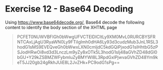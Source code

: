 # Exercise 12 - Base64 Decoding

Using https://www.base64decode.org/, Base64 decode the following content to identify the body section of the XHTML page

> PCFET0NUWVBFIGh0bWwgUFVCTElDICItLy9XM0MvL0RURCBYSFRNTCAxLjAgU3RyaWN0Ly9FTiIgImh0dHA6Ly93d3cudzMub3JnL1RSL3hodG1sMS9EVEQveGh0bWwxLXN0cmljdC5kdGQiPjxodG1sIHhtbG5zPSJodHRwOi8vd3d3LnczLm9yZy8xOTk5L3hodG1sIj48aGVhZD48dGl0bGU+Y29kZSBMZWFybmluZyBMYWI8L3RpdGxlPjwvaGVhZD48Ym9keT5JJ20gb24gRkhJUiE8L2JvZHk+PC9odG1sPg==